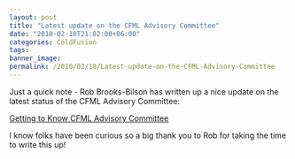 ```yaml
---
layout: post
title: "Latest update on the CFML Advisory Committee"
date: "2010-02-10T21:02:00+06:00"
categories: ColdFusion 
tags: 
banner_image: 
permalink: /2010/02/10/Latest-update-on-the-CFML-Advisory-Committee
---
```


Just a quick note - Rob Brooks-Bilson has written up a nice update on the latest status of the CFML Advisory Committee: 

<a href="http://www.fusionauthority.com/community/4801-getting-to-know-the-cfml-advisory-committee.htm">Getting to Know CFML Advisory Committee</a>

I know folks have been curious so a big thank you to Rob for taking the time to write this up!